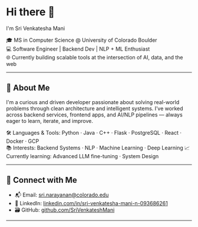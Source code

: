 # Hi there 👋 
I'm Sri Venkatesha Mani

🎓 MS in Computer Science @ University of Colorado Boulder  
💻 Software Engineer | Backend Dev | NLP + ML Enthusiast  
🌐 Currently building scalable tools at the intersection of AI, data, and the web

---

## 🚀 About Me

I'm a curious and driven developer passionate about solving real-world problems through clean architecture and intelligent systems. I’ve worked across backend services, frontend apps, and AI/NLP pipelines — always eager to learn, iterate, and improve.

🛠️ Languages & Tools: Python · Java · C++ · Flask · PostgreSQL · React · Docker · GCP  
📚 Interests: Backend Systems · NLP · Machine Learning · Deep Learning 
📈 Currently learning: Advanced LLM fine-tuning · System Design

---

## 🔗 Connect with Me

- 📬 Email: sri.narayanan@colorado.edu  
- 💼 LinkedIn: [linkedin.com/in/sri-venkatesha-mani-n-093686261](https://www.linkedin.com/in/sri-venkatesha-mani-n-093686261/)    
- 🗃️ GitHub: [github.com/SriVenkateshMani](https://github.com/SriVenkateshMani)  

---

